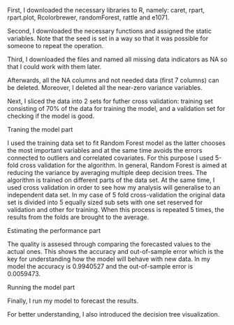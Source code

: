 First, I downloaded the necessary libraries to R, namely: caret, rpart, rpart.plot, Rcolorbrewer, randomForest, rattle and e1071.

Second, I downloaded the necessary functions and assigned the static variables. Note that the seed is set in a way so that it was possible for someone to repeat the operation.

Third, I downloaded the files and named all missing data indicators as NA so that I could work with them later.

Afterwards, all the NA columns and not needed data (first 7 columns) can be deleted. Moreover, I deleted all the near-zero variance variables.

Next, I sliced the data into 2 sets for futher cross validation: training set consisting of 70% of the data for training the model, and a validation set for checking if the model is good.

Traning the model part

I used the training data set to fit Random Forest model as the latter chooses the most important variables and at the same time avoids the errors connected to outliers and correlated covariates. For this purpose I used 5-fold cross validation for the algorithm. In general, Random Forest is aimed at reducing the variance by averaging multiple deep decision trees. The algorithm is trained on different parts of the data set. At the same time, I used cross validation in order to see how my analysis will generalise to an independent data set. In my case of 5 fold cross-validation the original data set is divided into 5 equally sized sub sets with one set reserved for validation and other for training. When this process is repeated 5 times, the results from the folds are brought to the average. 

Estimating the performance part

The quality is assesed through comparing the forecasted values to the actual ones. This shows the accuracy and out-of-sample error which is the key for understanding how the model will behave with new data. 
In my model the accuracy is  0.9940527 and the out-of-sample error is 0.0059473.

Running the model part

Finally, I run my model to forecast the results.

For better understanding, I also introduced the decision tree visualization.
